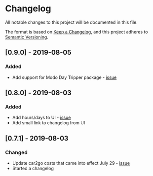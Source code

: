 # Changelog

All notable changes to this project will be documented in this file.

The format is based on [Keep a Changelog](https://keepachangelog.com/en/1.0.0/), and this project adheres to [Semantic Versioning](https://semver.org/spec/v2.0.0.html).

## [0.9.0] - 2019-08-05

### Added

- Add support for Modo Day Tripper package - [issue](https://github.com/wachunga/car-share-fare/issues/13)

## [0.8.0] - 2019-08-03

### Added

- Add hours/days to UI - [issue](https://github.com/wachunga/car-share-fare/issues/6)
- Add small link to changelog from UI

## [0.7.1] - 2019-08-03

### Changed

- Update car2go costs that came into effect July 29 - [issue](https://github.com/wachunga/car-share-fare/issues/11)
- Started a changelog
